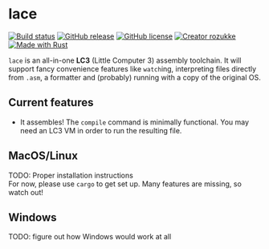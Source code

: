 # lace

[![Build status](https://github.com/rozukke/lace/actions/workflows/rust.yml/badge.svg?branch=main&event=push)](https://github.com/rozukke/lace/actions/workflows/rust.yml)
[![GitHub release](https://img.shields.io/github/release/rozukke/lace.svg)](https://github.com/rozukke/lace/releases/latest)
[![GitHub license](https://img.shields.io/github/license/rozukke/lace.svg)](https://github.com/rozukke/lace/blob/main/LICENSE)
[![Creator rozukke](https://img.shields.io/badge/Creator-rozukke-f497af.svg)](https://github.com/rozukke)
[![Made with Rust](https://img.shields.io/badge/Made%20with-Rust-b7410e.svg)](https://www.rust-lang.org)

`lace` is an all-in-one **LC3** (Little Computer 3) assembly toolchain. It will support fancy convenience features like `watch`ing,
interpreting files directly from `.asm`, a formatter and (probably) running with a copy of the original OS.

## Current features
- It assembles! The `compile` command is minimally functional. You may need an LC3 VM in order to run the resulting file.

## MacOS/Linux
TODO: Proper installation instructions  
For now, please use `cargo` to get set up. Many features are missing, so watch out!

## Windows
TODO: figure out how Windows would work at all
